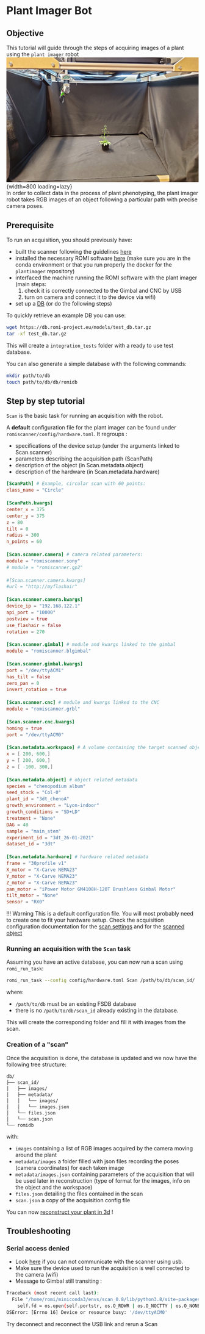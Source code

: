 Plant Imager Bot
===

## Objective
This tutorial will guide through the steps of acquiring images of a plant using the `plant imager` robot  
![Dense COLMAP reconstruction](../../assets/images/plant_imager.jpg){width=800 loading=lazy}  
In order to collect data in the process of plant phenotyping, the plant imager robot takes RGB images of an object following a particular path with precise camera poses.


## Prerequisite

To run an acquisition, you should previously have:

* built the scanner following the guidelines [here](../build/index.md)
* installed the necessary ROMI software [here](../install/plant_scanner_setup.md) 
  (make sure you are in the conda environment or that you run properly the docker for the `plantimager` repository)
* interfaced the machine running the ROMI software with the plant imager
  (main steps: 
    1. check it is correctly connected to the Gimbal and CNC by USB
    2. turn on camera and connect it to the device via wifi)
* set up a [DB](../user_guide/data.md) (or do the following steps)

To quickly retrieve an example DB you can use:
```bash
wget https://db.romi-project.eu/models/test_db.tar.gz
tar -xf test_db.tar.gz
```
This will create a `integration_tests` folder with a ready to use test database.  

You can also generate a simple database with the following commands:
```bash
mkdir path/to/db
touch path/to/db/db/romidb
```


## Step by step tutorial

`Scan` is the basic task for running an acquisition with the robot.

A **default** configuration file for the plant imager can be found under `romiscanner/config/hardware.toml`.
It regroups :  
- specifications of the device setup (under the arguments linked to Scan.scanner)  
- parameters describing the acquisition path (ScanPath)  
- description of the object (in Scan.metadata.object)   
- description of the hardware (in Scan.metadata.hardware) 
```toml
[ScanPath] # Example, circular scan with 60 points:
class_name = "Circle"

[ScanPath.kwargs]
center_x = 375
center_y = 375
z = 80
tilt = 0
radius = 300
n_points = 60

[Scan.scanner.camera] # camera related parameters:
module = "romiscanner.sony"
# module = "romiscanner.gp2"

#[Scan.scanner.camera.kwargs]
#url = "http://myflashair"

[Scan.scanner.camera.kwargs]
device_ip = "192.168.122.1"
api_port = "10000"
postview = true
use_flashair = false
rotation = 270

[Scan.scanner.gimbal] # module and kwargs linked to the gimbal
module = "romiscanner.blgimbal"

[Scan.scanner.gimbal.kwargs]
port = "/dev/ttyACM1"
has_tilt = false
zero_pan = 0
invert_rotation = true

[Scan.scanner.cnc] # module and kwargs linked to the CNC
module = "romiscanner.grbl"

[Scan.scanner.cnc.kwargs]
homing = true
port = "/dev/ttyACM0"

[Scan.metadata.workspace] # A volume containing the target scanned object
x = [ 200, 600,]
y = [ 200, 600,]
z = [ -100, 300,]

[Scan.metadata.object] # object related metadata
species = "chenopodium album"
seed_stock = "Col-0"
plant_id = "3dt_chenoA"
growth_environment = "Lyon-indoor"
growth_conditions = "SD+LD"
treatment = "None"
DAG = 40
sample = "main_stem"
experiment_id = "3dt_26-01-2021"
dataset_id = "3dt"

[Scan.metadata.hardware] # hardware related metadata
frame = "30profile v1"
X_motor = "X-Carve NEMA23"
Y_motor = "X-Carve NEMA23"
Z_motor = "X-Carve NEMA23"
pan_motor = "iPower Motor GM4108H-120T Brushless Gimbal Motor"
tilt_motor = "None"
sensor = "RX0"
```

!!! Warning
    This is a default configuration file. You will most probably need to create one to fit your hardware setup. 
    Check the acquisition configuration documentation for the [scan settings](../metadata/hardware_metadata.md) and for the [scanned object](../metadata/biological_metadata.md)

### Running an acquisition with the `Scan` task

Assuming you have an active database, you can now run a scan using `romi_run_task`:
```bash
romi_run_task --config config/hardware.toml Scan /path/to/db/scan_id/
```
where:

- `/path/to/db` must be an existing FSDB database
- there is no `/path/to/db/scan_id` already existing in the database.

This will create the corresponding folder and fill it with images from the scan.



### Creation of a "scan"

Once the acquisition is done, the database is updated and we now have the following tree structure:
```
db/
├── scan_id/
│   ├── images/
│   ├── metadata/
│   │   └── images/
│   │   └── images.json
│   └── files.json
│   └── scan.json
└── romidb
```

with:

- `images` containing a list of RGB images acquired by the camera moving around the plant
- `metadata/images` a folder filled with json files recording the poses (camera coordinates) for each taken image  
- `metadata/images.json` containing parameters of the acquisition that will be used later in reconstruction (type of format for the images, info on the object and the workspace)
- `files.json` detailing the files contained in the scan
- `scan.json` a copy of the acquisition config file


You can now [reconstruct your plant in 3d](reconstruct_scan.md) !


## Troubleshooting

### Serial access denied
* Look [here](../build/troubleshooting.md#serial-access-denied) if you can not communicate with the scanner using usb.
* Make sure the device used to run the acquisition is well connected to the camera (wifi)
* Message to Gimbal still transiting :

```bash
Traceback (most recent call last):
  File "/home/romi/miniconda3/envs/scan_0.8/lib/python3.8/site-packages/serial/serialposix.py", line 265, in open
    self.fd = os.open(self.portstr, os.O_RDWR | os.O_NOCTTY | os.O_NONBLOCK)
OSError: [Errno 16] Device or resource busy: '/dev/ttyACM0'
```
Try deconnect and reconnect the USB link and rerun a Scan